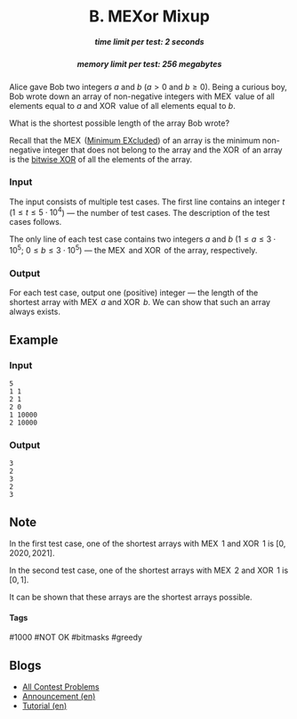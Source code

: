 <h1 style='text-align: center;'> B. MEXor Mixup</h1>

<h5 style='text-align: center;'>time limit per test: 2 seconds</h5>
<h5 style='text-align: center;'>memory limit per test: 256 megabytes</h5>

Alice gave Bob two integers $a$ and $b$ ($a > 0$ and $b \ge 0$). Being a curious boy, Bob wrote down an array of non-negative integers with $\operatorname{MEX}$ value of all elements equal to $a$ and $\operatorname{XOR}$ value of all elements equal to $b$.

What is the shortest possible length of the array Bob wrote?

Recall that the $\operatorname{MEX}$ ([Minimum EXcluded](https://en.wikipedia.org/wiki/Mex_(mathematics))) of an array is the minimum non-negative integer that does not belong to the array and the $\operatorname{XOR}$ of an array is the [bitwise XOR](https://en.wikipedia.org/wiki/Bitwise_operation#XOR) of all the elements of the array.

### Input

The input consists of multiple test cases. The first line contains an integer $t$ ($1 \leq t \leq 5 \cdot 10^4$) — the number of test cases. The description of the test cases follows.

The only line of each test case contains two integers $a$ and $b$ ($1 \leq a \leq 3 \cdot 10^5$; $0 \leq b \leq 3 \cdot 10^5$) — the $\operatorname{MEX}$ and $\operatorname{XOR}$ of the array, respectively.

### Output

For each test case, output one (positive) integer — the length of the shortest array with $\operatorname{MEX}$ $a$ and $\operatorname{XOR}$ $b$. We can show that such an array always exists.

## Example

### Input


```text
5
1 1
2 1
2 0
1 10000
2 10000
```
### Output


```text
3
2
3
2
3
```
## Note

In the first test case, one of the shortest arrays with $\operatorname{MEX}$ $1$ and $\operatorname{XOR}$ $1$ is $[0, 2020, 2021]$.

In the second test case, one of the shortest arrays with $\operatorname{MEX}$ $2$ and $\operatorname{XOR}$ $1$ is $[0, 1]$.

It can be shown that these arrays are the shortest arrays possible.



#### Tags 

#1000 #NOT OK #bitmasks #greedy 

## Blogs
- [All Contest Problems](../Codeforces_Round_742_(Div._2).md)
- [Announcement (en)](../blogs/Announcement_(en).md)
- [Tutorial (en)](../blogs/Tutorial_(en).md)
